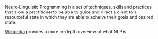 <div id="wikitext">

Neuro-Linguistic Programming is a set of techniques, skills and
practices that allow a practitioner to be able to guide and direct a
client to a resourceful state in which they are able to acheive their
goals and desired state.

[Wikipedia](http://en.wikipedia.org/wiki/Neuro-linguistic_programming)
provides a more in-depth overview of what NLP is.

<div class="vspace">

</div>

</div>
